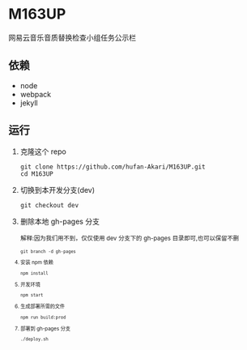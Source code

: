 # M163UP
网易云音乐音质替换检查小组任务公示栏

## 依赖

- node
- webpack
- jekyll

## 运行
1. 克隆这个 repo

    ```
    git clone https://github.com/hufan-Akari/M163UP.git
    cd M163UP
    ```

2. 切换到本开发分支(dev)

    ```
    git checkout dev
    ```

3. 删除本地 gh-pages 分支

    <small>解释:因为我们用不到，仅仅使用 dev 分支下的 gh-pages 目录即可,也可以保留不删<small>

    ```
    git branch -d gh-pages
    ```

4. 安装 npm 依赖

    ```
    npm install
    ```

5. 开发环境

    ```
    npm start
    ```

6. 生成部署所需的文件

    ```
    npm run build:prod
    ```

7. 部署到 gh-pages 分支

    ```
    ./deploy.sh
    ```
